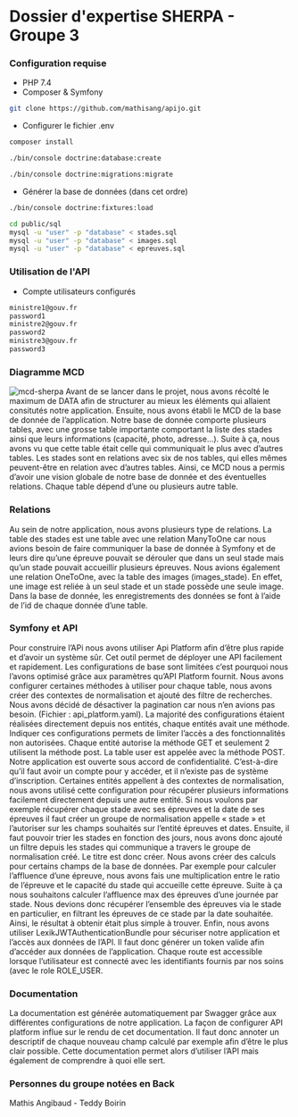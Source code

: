 # Dossier d'expertise SHERPA - Groupe 3

### Configuration requise

- PHP 7.4
- Composer & Symfony

```bash
git clone https://github.com/mathisang/apijo.git
```

- Configurer le fichier .env

```bash
composer install
```

```bash
./bin/console doctrine:database:create
```

```bash
./bin/console doctrine:migrations:migrate
```

- Générer la base de données (dans cet ordre)

```bash
./bin/console doctrine:fixtures:load
```

```bash
cd public/sql
mysql -u "user" -p "database" < stades.sql
mysql -u "user" -p "database" < images.sql
mysql -u "user" -p "database" < epreuves.sql
```

### Utilisation de l'API

- Compte utilisateurs configurés

```bash
ministre1@gouv.fr
password1
ministre2@gouv.fr
password2
ministre3@gouv.fr
password3
```

### Diagramme MCD

![mcd-sherpa](https://teddyboirin.com/assets/MCD-sherpa.png)
Avant de se lancer dans le projet, nous avons récolté le maximum de DATA afin de structurer au mieux les éléments qui allaient consitutés notre application. Ensuite, nous avons établi le MCD de la base de donnée de l’application. Notre base de donnée comporte plusieurs tables, avec une grosse table importante comportant la liste des stades ainsi que leurs informations (capacité, photo, adresse...). Suite à ça, nous avons vu que cette table était celle qui communiquait le plus avec d’autres tables.
Les stades sont en relations avec six de nos tables, qui elles mêmes peuvent-être en relation avec d’autres tables. Ainsi, ce MCD nous a permis d’avoir une vision globale de notre base de donnée et des éventuelles relations. Chaque table dépend d’une ou plusieurs autre table.

### Relations

Au sein de notre application, nous avons plusieurs type de relations. La table des stades est une table avec une relation ManyToOne car nous avions besoin de faire communiquer
la base de donnée à Symfony et de leurs dire qu’une épreuve pouvait se dérouler que dans un seul stade mais qu’un stade pouvait accueillir plusieurs épreuves.
Nous avions également une relation OneToOne, avec la table des images (images_stade). En effet, une image est reliée à un seul stade et un stade possède une seule image.
Dans la base de donnée, les enregistrements des données se font à l’aide de l’id de chaque donnée d’une table.


### Symfony et API 

Pour construire l’APi nous avons utiliser Api Platform afin d’être plus rapide et d’avoir un système sûr. Cet outil permet de déployer une API facilement et rapidement. Les configurations de base sont limitées c’est pourquoi nous l’avons optimisé grâce aux paramètres qu’API Platform fournit. Nous avons configurer certaines méthodes à utiliser pour chaque table, nous avons créer des contextes de normalisation et ajouté des filtre de recherches. Nous avons décidé de désactiver la pagination car nous n’en avions pas besoin. (Fichier : api_platform.yaml).
La majorité des configurations étaient réalisées directement depuis nos entités, chaque entités avait une méthode. Indiquer ces configurations permets de limiter l’accès a des fonctionnalités non autorisées. Chaque entité autorise la méthode GET et seulement 2 utilisent la méthode post.
La table user est appelée avec la méthode POST. Notre application est ouverte sous accord de confidentialité. C’est-à-dire qu’il faut avoir un compte pour y accéder, et il n’existe pas de système d’inscription.
Certaines entités appellent à des contextes de normalisation, nous avons utilisé cette configuration pour récupérer plusieurs informations facilement directement depuis une autre entité.
Si nous voulons par exemple récupérer chaque stade avec ses épreuves et la date de ses épreuves il faut créer un groupe de normalisation appelle « stade » et l’autoriser sur les champs souhaités sur l’entité épreuves et dates.
Ensuite, il faut pouvoir trier les stades en fonction des jours, nous avons donc ajouté un filtre depuis les stades qui communique a travers le groupe de normalisation créé. Le titre est donc créer.
Nous avons créer des calculs pour certains champs de la base de données. Par exemple pour calculer l’affluence d’une épreuve, nous avons fais une multiplication entre le ratio de l’épreuve et le capacité du stade qui accueille cette épreuve. Suite à ça nous souhaitons calculer l’affluence max des épreuves d’une journée par stade. Nous devions donc récupérer l’ensemble des épreuves via le stade en particulier, en filtrant les épreuves de ce stade par la date souhaitée. Ainsi, le résultat à obtenir était plus simple à trouver.
Enfin, nous avons utiliser LexikJWTAuthenticationBundle pour sécuriser notre application et l’accès aux données de l’API. Il faut donc générer un token valide afin d’accéder aux données de l’application. Chaque route est accessible lorsque l’utilisateur est connecté avec les identifiants fournis par nos soins (avec le role ROLE_USER.

### Documentation

La documentation est générée automatiquement par Swagger grâce aux différentes configurations de notre application. La façon de configurer API platform influe sur le rendu de cet documentation. Il faut donc annoter un descriptif de chaque nouveau champ calculé par exemple afin d’être le plus clair possible. Cette documentation permet alors d’utiliser l’API mais également de comprendre à quoi elle sert.

### Personnes du groupe notées en Back

Mathis Angibaud - Teddy Boirin 

 
